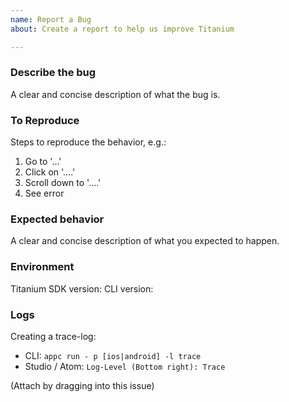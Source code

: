 ```yaml
---
name: Report a Bug
about: Create a report to help us improve Titanium

---
```


### Describe the bug
A clear and concise description of what the bug is. 
### To Reproduce
Steps to reproduce the behavior, e.g.:
1. Go to '...'
2. Click on '....'
3. Scroll down to '....'
4. See error

### Expected behavior
A clear and concise description of what you expected to happen.

### Environment
Titanium SDK version: 
CLI version:

### Logs
Creating a trace-log:
  - CLI: `appc run - p [ios|android] -l trace`
  - Studio / Atom: `Log-Level (Bottom right): Trace`

(Attach by dragging into this issue)
